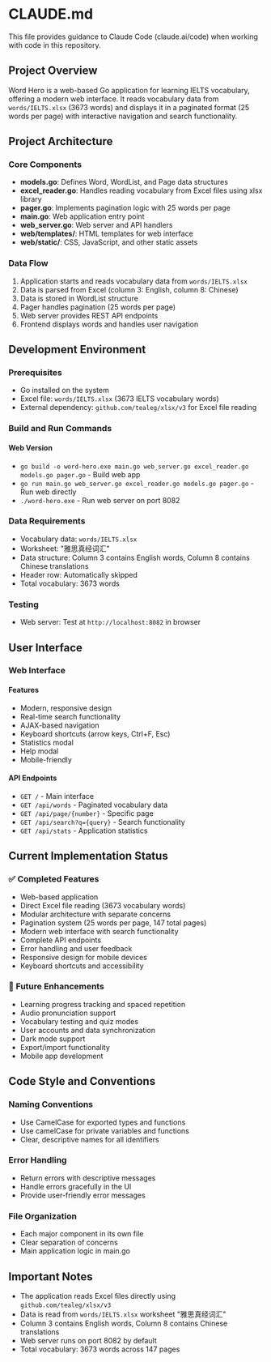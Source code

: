 # CLAUDE.md

This file provides guidance to Claude Code (claude.ai/code) when working with code in this repository.

## Project Overview

Word Hero is a web-based Go application for learning IELTS vocabulary, offering a modern web interface. It reads vocabulary data from `words/IELTS.xlsx` (3673 words) and displays it in a paginated format (25 words per page) with interactive navigation and search functionality.

## Project Architecture

### Core Components
- **models.go**: Defines Word, WordList, and Page data structures
- **excel_reader.go**: Handles reading vocabulary from Excel files using xlsx library
- **pager.go**: Implements pagination logic with 25 words per page
- **main.go**: Web application entry point
- **web_server.go**: Web server and API handlers
- **web/templates/**: HTML templates for web interface
- **web/static/**: CSS, JavaScript, and other static assets

### Data Flow
1. Application starts and reads vocabulary data from `words/IELTS.xlsx`
2. Data is parsed from Excel (column 3: English, column 8: Chinese)
3. Data is stored in WordList structure
4. Pager handles pagination (25 words per page)
5. Web server provides REST API endpoints
6. Frontend displays words and handles user navigation

## Development Environment

### Prerequisites
- Go installed on the system
- Excel file: `words/IELTS.xlsx` (3673 IELTS vocabulary words)
- External dependency: `github.com/tealeg/xlsx/v3` for Excel file reading

### Build and Run Commands

#### Web Version
- `go build -o word-hero.exe main.go web_server.go excel_reader.go models.go pager.go` - Build web app
- `go run main.go web_server.go excel_reader.go models.go pager.go` - Run web directly
- `./word-hero.exe` - Run web server on port 8082

### Data Requirements
- Vocabulary data: `words/IELTS.xlsx`
- Worksheet: "雅思真经词汇"
- Data structure: Column 3 contains English words, Column 8 contains Chinese translations
- Header row: Automatically skipped
- Total vocabulary: 3673 words

### Testing
- Web server: Test at `http://localhost:8082` in browser

## User Interface

### Web Interface
#### Features
- Modern, responsive design
- Real-time search functionality
- AJAX-based navigation
- Keyboard shortcuts (arrow keys, Ctrl+F, Esc)
- Statistics modal
- Help modal
- Mobile-friendly

#### API Endpoints
- `GET /` - Main interface
- `GET /api/words` - Paginated vocabulary data
- `GET /api/page/{number}` - Specific page
- `GET /api/search?q={query}` - Search functionality
- `GET /api/stats` - Application statistics

## Current Implementation Status

### ✅ Completed Features
- Web-based application
- Direct Excel file reading (3673 vocabulary words)
- Modular architecture with separate concerns
- Pagination system (25 words per page, 147 total pages)
- Modern web interface with search functionality
- Complete API endpoints
- Error handling and user feedback
- Responsive design for mobile devices
- Keyboard shortcuts and accessibility

### 🔄 Future Enhancements
- Learning progress tracking and spaced repetition
- Audio pronunciation support
- Vocabulary testing and quiz modes
- User accounts and data synchronization
- Dark mode support
- Export/import functionality
- Mobile app development

## Code Style and Conventions

### Naming Conventions
- Use CamelCase for exported types and functions
- Use camelCase for private variables and functions
- Clear, descriptive names for all identifiers

### Error Handling
- Return errors with descriptive messages
- Handle errors gracefully in the UI
- Provide user-friendly error messages

### File Organization
- Each major component in its own file
- Clear separation of concerns
- Main application logic in main.go

## Important Notes
- The application reads Excel files directly using `github.com/tealeg/xlsx/v3`
- Data is read from `words/IELTS.xlsx` worksheet "雅思真经词汇"
- Column 3 contains English words, Column 8 contains Chinese translations
- Web server runs on port 8082 by default
- Total vocabulary: 3673 words across 147 pages